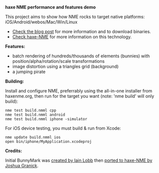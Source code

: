 **haxe NME performance and features demo**

This project aims to show how NME rocks to target native platforms: iOS/Android/webos/Mac/Win/Linux

 - [Check the blog post][1] for more information and to download binaries.
 - [Check haxe-NME][2] for more information on this technology.

**Features:**

 - batch rendering of hundreds/thousands of elements (bunnies) with position/alpha/rotation/scale transformations
 - image distortion using a triangles grid (background)
 - a jumping pirate

**Building:**

Install and configure NME, preferrably using the all-in-one installer from haxenme.org, 
then run for the target you want (note: 'nme build' will only build):

    nme test build.nmml cpp
    nme test build.nmml android
    nme test build.nmml iphone -simulator

For iOS device testing, you must build & run from Xcode:

    nme update build.nmml ios
    open bin/iphone/MyApplication.xcodeproj

**Credits:**

Initial BunnyMark was [created by Iain Lobb][3] then [ported to haxe-NME by Joshua Granick][4].

[1]: http://philippe.elsass.me/2011/11/nme-ready-for-the-show/
[2]: http://haxenme.org
[3]: http://blog.iainlobb.com/2010/11/display-list-vs-blitting-results.html
[4]: http://www.joshuagranick.com/blog/?p=508
